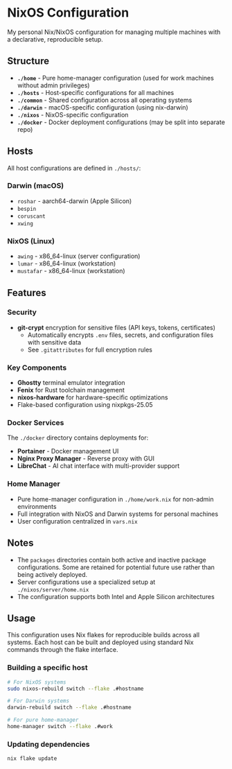 # NixOS Configuration

My personal Nix/NixOS configuration for managing multiple machines with a declarative, reproducible setup.

## Structure

- **`./home`** - Pure home-manager configuration (used for work machines without admin privileges)
- **`./hosts`** - Host-specific configurations for all machines
- **`./common`** - Shared configuration across all operating systems
- **`./darwin`** - macOS-specific configuration (using nix-darwin)
- **`./nixos`** - NixOS-specific configuration
- **`./docker`** - Docker deployment configurations (may be split into separate repo)

## Hosts

All host configurations are defined in `./hosts/`:

### Darwin (macOS)
- `roshar` - aarch64-darwin (Apple Silicon)
- `bespin` 
- `coruscant`
- `xwing`

### NixOS (Linux)
- `awing` - x86_64-linux (server configuration)
- `lumar` - x86_64-linux (workstation)
- `mustafar` - x86_64-linux (workstation)

## Features

### Security
- **git-crypt** encryption for sensitive files (API keys, tokens, certificates)
  - Automatically encrypts `.env` files, secrets, and configuration files with sensitive data
  - See `.gitattributes` for full encryption rules

### Key Components
- **Ghostty** terminal emulator integration
- **Fenix** for Rust toolchain management
- **nixos-hardware** for hardware-specific optimizations
- Flake-based configuration using nixpkgs-25.05

### Docker Services
The `./docker` directory contains deployments for:
- **Portainer** - Docker management UI
- **Nginx Proxy Manager** - Reverse proxy with GUI
- **LibreChat** - AI chat interface with multi-provider support

### Home Manager
- Pure home-manager configuration in `./home/work.nix` for non-admin environments
- Full integration with NixOS and Darwin systems for personal machines
- User configuration centralized in `vars.nix`

## Notes

- The `packages` directories contain both active and inactive package configurations. Some are retained for potential future use rather than being actively deployed.
- Server configurations use a specialized setup at `./nixos/server/home.nix`
- The configuration supports both Intel and Apple Silicon architectures

## Usage

This configuration uses Nix flakes for reproducible builds across all systems. Each host can be built and deployed using standard Nix commands through the flake interface.

### Building a specific host
```bash
# For NixOS systems
sudo nixos-rebuild switch --flake .#hostname

# For Darwin systems  
darwin-rebuild switch --flake .#hostname

# For pure home-manager
home-manager switch --flake .#work
```

### Updating dependencies
```bash
nix flake update
```
